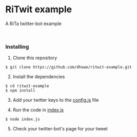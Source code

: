 # RiTwit example

A RiTa twitter-bot example 

&nbsp;

### Installing

1. Clone this repository

```shell
$ git clone https://github.com/dhowe/ritwit-example.git
```
2. Install the dependencies

```shell
$ cd ritwit-example
$ npm install
```

3. Add your twitter keys to the [config.js](https://github.com/dhowe/ritwit-example/blob/master/config.js) file

4. Run the code in [index.js](https://github.com/dhowe/ritwit-example/blob/master/index.js)

```shell
$ node index.js
```

5. Check your twitter-bot's page for your tweet

